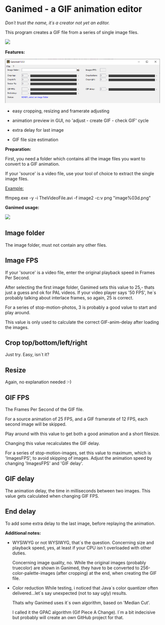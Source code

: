 Ganimed - a GIF animation editor
==
*Don´t trust the name, it´s a creator not yet an editor.*

This program creates a GIF file from a series of single image files.

![](ThankYouVeryMuch.gif)



__Features:__

![](Ganimed_screenshot.png)

* easy cropping, resizing and framerate adjusting

* animation preview in GUI, no 'adjust - create GIF - check GIF' cycle

* extra delay for last image

* GIF file size estimation

  


__Preparation:__

First, you need a folder which contains all the image files you want to convert to a GIF animation.

If your 'source' is a video file, use your tool of choice to extract the single image files.

<u>Example:</u>

ffmpeg.exe -y -i TheVideoFile.avi -f image2 -c:v png "image%03d.png"




__Ganimed usage:__

![](DemoTime.gif)

Image folder
--

The image folder, must not contain any other files.



Image FPS
--

If your 'source' is a video file, enter the original playback speed in Frames Per Second.

After selecting the first image folder, Ganimed sets this value to 25,- thats just a guess and ok for PAL videos. If your video player says '50 FPS', he´s probably talking about interlace frames, so again, 25 is correct.

For a series of stop-motion-photos, 3 is probably a good value to start and play around.

This value is only used to calculate the correct GIF-anim-delay after loading the images.



Crop top/bottom/left/right
--

Just try. Easy, isn´t it?



Resize
--

Again, no explanation needed :-)



GIF FPS
--

The Frames Per Second of the GIF file.

For a source animation of 25 FPS, and a GIF framerate of 12 FPS, each second image will be skipped.

Play around with this value to get both a good animation and a short filesize.

Changing this value recalculates the GIF delay.

For a series of stop-motion-images, set this value to maximum, which is 'ImagesFPS', to avoid skipping of images. Adjust the animation speed by changing 'ImagesFPS' and 'GIF delay'.



GIF delay
--

The animation delay, the time in milliseconds between two images. This value gets calculated when changing GIF FPS.



End delay
--

To add some extra delay to the last image, before replaying the animation.



__Additional notes:__

- WYSIWYG or not WYSIWYG, that´s the question.
  Concerning size and playback speed, yes, at least if your CPU isn´t overloaded with other duties.

  Concerning image quality, no. While the original images (probably truecolor) are shown in Ganimed, they have to be converted to 256-color-palette-images (after cropping) at the end, when creating the GIF file.

- Color reduction
  While testing, i noticed that Java´s color quantizer often delivered...let´s say unexpected (not to say ugly) results.

  Thats why Ganimed uses it´s own algorithm, based on 'Median Cut'.

  I called it the GPAC algorithm (Gif Piece A Change). I´m a bit indecisive but probably will create an own GitHub project for that.



